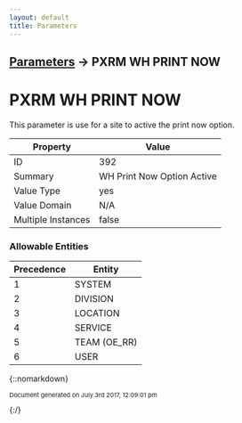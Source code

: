 ```yaml
---
layout: default
title: Parameters
---
```


## [Parameters](TableOfContents) &#8594; PXRM WH PRINT NOW
# PXRM WH PRINT NOW

This parameter is use for a site to active the print now option.

Property | Value
--- | ---
ID | 392
Summary | WH Print Now Option Active
Value Type | yes
Value Domain | N/A
Multiple Instances | false

### Allowable Entities

Precedence | Entity
--- | ---
1 | SYSTEM
2 | DIVISION
3 | LOCATION
4 | SERVICE
5 | TEAM (OE_RR)
6 | USER

{::nomarkdown} <br/><p style="font-size: 11px">Document generated on July 3rd 2017, 12:09:01 pm</p>{:/}
